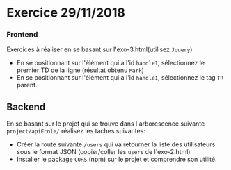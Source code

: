 # Exercice 29/11/2018
 
 
 ### Frontend
 Exercices à réaliser en se basant sur l'exo-3.html(utilisez `Jquery`)
 
 
- En se positionnant sur l'élément qui a l'id `handle1`, sélectionnez le premier TD de la ligne (résultat obtenu `Mark`)
- En se positionnant sur l'élément qui a l'id `handle1`, sélectionnez le tag `TR` parent.

## Backend

En se basant sur le projet qui se trouve dans l'arborescence suivante `project/apiEcole/` réalisez les taches suivantes:

- Créer la route  suivante `/users` qui va retourner la liste des utilisateurs sous le format JSON (copier/coller les `users` de l'exo-2.html)
- Installer le package `CORS` (npm) sur le projet et comprendre son utilité.


